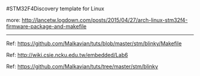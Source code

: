 #STM32F4Discovery template for Linux

more: http://lancetw.logdown.com/posts/2015/04/27/arch-linux-stm32f4-firmware-package-and-makefile

---

Ref: https://github.com/Malkavian/tuts/blob/master/stm/blinky/Makefile

Ref: http://wiki.csie.ncku.edu.tw/embedded/Lab6

Ref: https://github.com/Malkavian/tuts/tree/master/stm/blinky
